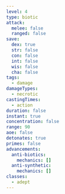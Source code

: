 ```yaml
---
level: 4
type: biotic
attack:
  melee: false
  ranged: false
save:
  dex: true
  str: false
  con: false
  int: false
  wis: false
  cha: false
tags:
  - damage
damageTypes:
  - necrotic
castingTimes:
  - action
duration: false
instant: true
concentration: false
range: 90
aoe: false
detonates: true
primes: false
advancements:
  anti-biotics:
    mechanics: []
  anti-synthetic:
    mechanics: []
classes:
  - adept
---
```

